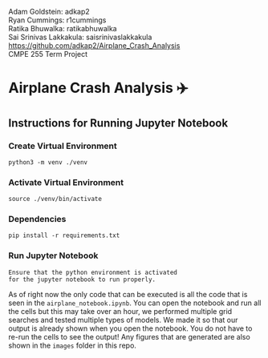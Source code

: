 Adam Goldstein: adkap2 \
Ryan Cummings: r1cummings \
Ratika Bhuwalka: ratikabhuwalka \
Sai Srinivas Lakkakula: saisrinivaslakkakula \
https://github.com/adkap2/Airplane_Crash_Analysis \
CMPE 255 Term Project

# Airplane Crash Analysis :airplane:


## Instructions for Running Jupyter Notebook

### Create Virtual Environment
```
python3 -m venv ./venv
```

### Activate Virtual Environment
```
source ./venv/bin/activate
```

### Dependencies
```
pip install -r requirements.txt
```

### Run Jupyter Notebook
```
Ensure that the python environment is activated
for the jupyter notebook to run properly.
```

As of right now the only code that can be executed is all the code that is seen in the `airplane_notebook.ipynb`. You can open the notebook and run all the cells but this may take over an hour, we performed multiple grid searches and tested multiple types of models. We made it so that our output is already shown when you open the notebook. You do not have to re-run the cells to see the output! Any figures that are generated are also shown in the `images` folder in this repo. 
